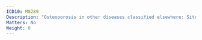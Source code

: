 ```yaml
---
ICD10: M8289
Description: "Osteoporosis in other diseases classified elsewhere: Site unspecified"
Matters: No
Weight: 0
---
```


